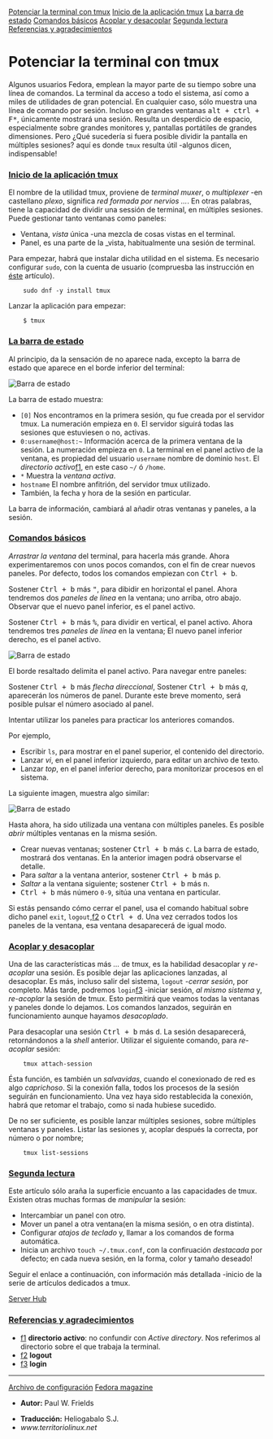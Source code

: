 [Potenciar la terminal con tmux](#i1)
[Inicio de la aplicación tmux](#i2)
[La barra de estado](#i3)
[Comandos básicos](#i4)
[Acoplar y desacoplar](#i5)
[Segunda lectura](#i6)
[Referencias y agradecimientos](#i99)


# Potenciar la terminal con tmux #

Algunos usuarios Fedora, emplean la mayor parte de su tiempo sobre una línea de comandos. La terminal da acceso a todo el sistema, así como a miles de utilidades de gran potencial. En cualquier caso, sólo muestra una línea de comando por sesión. Incluso en grandes ventanas <kbd>alt + ctrl + F*</kbd>, únicamente mostrará una sesión. Resulta un desperdicio de espacio, especialmente sobre grandes monitores y, pantallas portátiles de grandes dimensiones. Pero ¿Qué sucedería si fuera posible dividir la pantalla en múltiples sesiones? aquí es donde `tmux` resulta útil -algunos dicen, indispensable!


### [Inicio de la aplicación tmux](i2) ###

El nombre de la utilidad tmux, proviene de _terminal muxer_, o _multiplexer_ -en castellano _plexo_, significa _red formada por nervios ..._. En otras palabras, tiene la capacidad de dividir una sessión de terminal, en múltiples sesiones. Puede gestionar tanto ventanas como paneles:

- Ventana, _vista_ única -una mezcla de cosas vistas en el terminal.
- Panel, es una parte de la _vista, habitualmente una sesión de terminal.

Para empezar, habrá que instalar dicha utilidad en el sistema. Es necesario configurar `sudo`, con la cuenta de usuario (compruesba las instrucción en [éste](URL) artículo).

		sudo dnf -y install tmux

Lanzar la aplicación para empezar:
		
		$ tmux


### [La barra de estado](i3) ###

Al principio, da la sensación de no aparece nada, excepto la barra de estado que aparece en el borde inferior del terminal:

![Barra de estado](/images/Tmux/tmux1.png)

La barra de estado muestra:

- `[0]` Nos encontramos en la primera sesión, qu fue creada por el servidor tmux. La numeración empieza en `0`. El servidor siguirá todas las sesiones que estuviesen o no, activas.
- `0:username@host:~` Información acerca de la primera ventana de la sesión. La numeración empieza en `0`. La terminal en el panel activo de la ventana, es propiedad del usuario `username` nombre de dominio `host`. El _directorio activo_[f1](#f1), en este caso `~/` ó `/home`.
- `*` Muestra la _ventana activa_.
- `hostname` El nombre anfitrión, del servidor tmux utilizado.
- También, la fecha y hora de la sesión en particular.

La barra de información, cambiará al añadir otras ventanas y paneles, a la sesión.


### [Comandos básicos](i4) ###

_Arrastrar la ventana_ del terminal, para hacerla más grande. Ahora experimentaremos con unos pocos comandos, con el fin de crear nuevos paneles. Por defecto, todos los comandos empiezan con <kbd>Ctrl + b</kbd>.

Sostener <kbd>Ctrl + b</kbd> más <kbd>"</kbd>, para dibidir en horizontal el panel. Ahora tendremos dos _paneles de línea_ en la ventana; uno arriba, otro abajo. Observar que el nuevo panel inferior, es el panel activo.

Sostener <kbd>Ctrl + b</kbd> más <kbd>%</kbd>, para dividir en vertical, el panel activo. Ahora tendremos tres _paneles de línea_ en la ventana; El nuevo panel inferior derecho, es el panel activo.

![Barra de estado](/images/Tmux/tmux2.png)

El borde resaltado delimita el panel activo. Para navegar entre paneles:

Sostener <kbd>Ctrl + b</kbd> más _flecha direccional_,
Sostener <kbd>Ctrl + b</kbd> más _q_, aparecerán los números de panel. Durante este breve momento, será posible pulsar el número asociado al panel.

Intentar utilizar los paneles para practicar los anteriores comandos. 

Por ejemplo,
- Escribir `ls`, para mostrar en el panel superior, el contenido del directorio.
- Lanzar _vi_, en el panel inferior izquierdo, para editar un archivo de texto.
- Lanzar _top_, en el panel inferior derecho, para monitorizar procesos en el sistema.

La siguiente imagen, muestra algo similar:

![Barra de estado](/images/Tmux/tmux3.png)

Hasta ahora, ha sido utilizada una ventana con múltiples paneles. Es posible _abrir_ múltiples ventanas en la misma sesión.

- Crear nuevas ventanas; sostener <kbd>Ctrl + b</kbd> más <kbd>c</kbd>. La barra de estado, mostrará dos ventanas. En la anterior imagen podrá observarse el detalle.
- Para _saltar_ a la ventana anterior, sostener <kbd>Ctrl + b</kbd> más <kbd>p</kbd>.
- _Saltar_ a la ventana siguiente; sostener <kbd>Ctrl + b</kbd> más <kbd>n</kbd>.
- <kbd>Ctrl + b</kbd> más número `0-9`, sitúa una ventana en particular.

Si estás pensando cómo cerrar el panel, usa el comando habitual sobre dicho panel `exit`, `logout`,[f2](#f2) o <kbd>Ctrl + d</kbd>. Una vez cerrados todos los paneles de la ventana, esa ventana desaparecerá de igual modo.


### [Acoplar y desacoplar](i5) ###

Una de las características más _..._	 de tmux, es la habilidad desacoplar y _re-acoplar_ una sesión. 
Es posible dejar las aplicaciones lanzadas, al desacoplar. Es más, incluso salir del sistema, `logout` -_cerrar sesión_, por completo. Más tarde, podremos `login`[f3](#f3) -iniciar sesión, _al mismo sistema_ y, _re-acoplar_ la sesión de tmux. Esto permitirá que veamos todas la ventanas y paneles donde lo dejamos. Los comandos lanzados, seguirán en funcionamiento aunque hayamos _desacoplado_.

Para desacoplar una sesión <kbd>Ctrl + b</kbd> más <kbd>d</kbd>. La sesión desaparecerá, retornándonos a la _shell_ anterior. Utilizar el siguiente comando, para _re-acoplar_ sesión:

		tmux attach-session
		
Ésta función, es también un _salvavidas_, cuando el conexionado de red es algo _caprichoso_. Si la conexión falla, todos los procesos de la sesión seguirán en funcionamiento. Una vez haya sido restablecida la conexión, habrá que retomar el trabajo, como si nada hubiese sucedido.

De no ser suficiente, es posible lanzar múltiples sesiones, sobre múltiples ventanas y paneles. Listar las sesiones y, acoplar después la correcta, por número o por nombre;

		tmux list-sessions


### [Segunda lectura](i6) ###

Este artículo sólo araña la superficie encuanto a las capacidades de tmux. Existen otras muchas formas de _manipular_ la sesión:

- Intercambiar un panel con otro.
- Mover un panel a otra ventana(en la misma sesión, o en otra distinta).
- Configurar _atajos de teclado_ y, llamar a los comandos de forma automática. 
- Inicia un archivo `touch ~/.tmux.conf`, con la confiruación _destacada_ por defecto; en cada nueva sesión, en la forma, color y tamaño deseado!

Seguir el enlace a continuación, con información más detallada -inicio de la serie de artículos dedicados a tmux.

[Server Hub]($myServerHub)


### [Referencias y agradecimientos](i99) ###



- [f1](f1) __directorio activo__: no confundir con _Active directory_. Nos referimos al directorio sobre el que trabaja la terminal.
- [f2](f2) __logout__
- [f3](f3) __login__

---
[Archivo de configuración]($miTmux.conf) 
[Fedora magazine](fedoramagazine.org)

<ul id="firma">
	<li><b>Autor:</b> Paul W. Frields</li>
</ul>

<ul id="firma">
	<li><b>Traducción:</b> Heliogabalo S.J.</li>
	<li><em>www.territoriolinux.net</em></li>
</ul>

